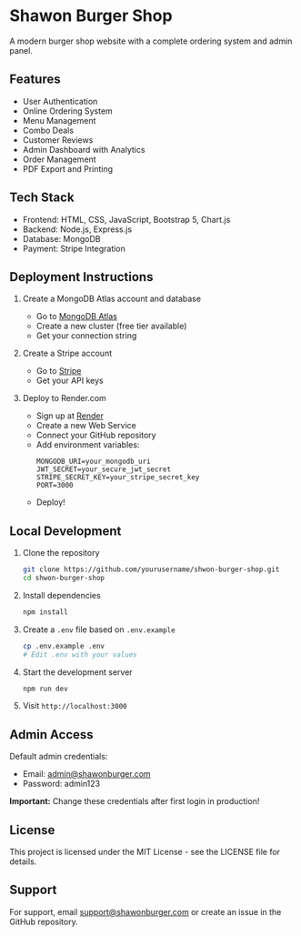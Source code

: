 # Shawon Burger Shop

A modern burger shop website with a complete ordering system and admin panel.

## Features

- User Authentication
- Online Ordering System
- Menu Management
- Combo Deals
- Customer Reviews
- Admin Dashboard with Analytics
- Order Management
- PDF Export and Printing

## Tech Stack

- Frontend: HTML, CSS, JavaScript, Bootstrap 5, Chart.js
- Backend: Node.js, Express.js
- Database: MongoDB
- Payment: Stripe Integration

## Deployment Instructions

1. Create a MongoDB Atlas account and database
   - Go to [MongoDB Atlas](https://www.mongodb.com/cloud/atlas)
   - Create a new cluster (free tier available)
   - Get your connection string

2. Create a Stripe account
   - Go to [Stripe](https://stripe.com)
   - Get your API keys

3. Deploy to Render.com
   - Sign up at [Render](https://render.com)
   - Create a new Web Service
   - Connect your GitHub repository
   - Add environment variables:
     ```
     MONGODB_URI=your_mongodb_uri
     JWT_SECRET=your_secure_jwt_secret
     STRIPE_SECRET_KEY=your_stripe_secret_key
     PORT=3000
     ```
   - Deploy!

## Local Development

1. Clone the repository
   ```bash
   git clone https://github.com/yourusername/shwon-burger-shop.git
   cd shwon-burger-shop
   ```

2. Install dependencies
   ```bash
   npm install
   ```

3. Create a `.env` file based on `.env.example`
   ```bash
   cp .env.example .env
   # Edit .env with your values
   ```

4. Start the development server
   ```bash
   npm run dev
   ```

5. Visit `http://localhost:3000`

## Admin Access

Default admin credentials:
- Email: admin@shawonburger.com
- Password: admin123

**Important:** Change these credentials after first login in production!

## License

This project is licensed under the MIT License - see the LICENSE file for details.

## Support

For support, email support@shawonburger.com or create an issue in the GitHub repository.
